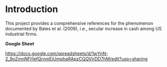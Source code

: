 # Introduction
This project provides a comprehensive references for the phenomenon documented by Bates et al. (2009), i.e., secular increase in cash among US industrial firms.


**Google Sheet**

https://docs.google.com/spreadsheets/d/1wYnN-2_9oZmnNFHefQrnmEiUmphaRApzCQQVirDD7hM/edit?usp=sharing 
